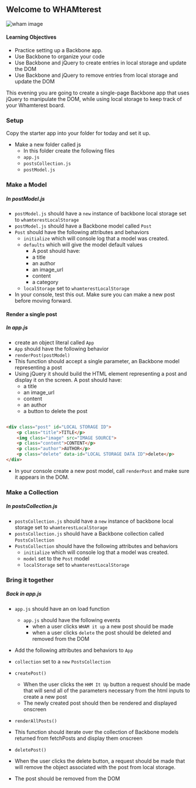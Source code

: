 ## Welcome to WHAMterest

![wham image](https://dmri.cachefly.net/nowmagazine/images/comps/wham_bar14_400x250.jpg)

#### Learning Objectives

- Practice setting up a Backbone app. 
- Use Backbone to organize your code
- Use Backbone and jQuery to create entries in local storage and update the DOM
- Use Backbone and jQuery to remove entries from local storage and update the DOM

This evening you are going to create a single-page Backbone app that uses jQuery to manipulate the DOM, while using local storage to keep track of your Whamterest board.

### Setup
Copy the starter app into your folder for today and set it up.

- Make a new folder called js
	- In this folder create the following files
	- `app.js`
	- `postsCollection.js`
	- `postModel.js`

### Make a Model
##### In postModel.js 

- `postModel.js` should have a `new` instance of backbone local storage set to `whamterestLocalStorage`
- `postModel.js` should have a Backbone model called `Post`
- `Post` should have the following attributes and behaviors
	- `initialize` which will console log that a model was created. 
	- `defaults` which will give the model default values
		- A post should have:
		- a title
		- an author
		- an image_url
		- content
		- a category
	- `localStorage` set to `whamterestLocalStorage`
- In your console, test this out. Make sure you can make a new post before moving forward. 

#### Render a single post
##### In app.js

- create an object literal called `App`
- `App` should have the following behavior
- `renderPost(postModel)`
- This function should accept a single parameter, an Backbone model representing a post
- Using jQuery it should build the HTML element representing a post and display it on the screen.
	A post should have:
	- a title
	- an image_url
	- content
	- an author
	- a button to delete the post

```html

<div class="post" id="LOCAL STORAGE ID">
	<p class="title">TITLE</p>
	<img class="image" src="IMAGE SOURCE">
	<p class="content">CONTENT</p>
	<p class="author">AUTHOR</p>
	<p class="delete" data-id="LOCAL STORAGE DATA ID">delete</p>
</div>

```

- In your console create a new post model, call `renderPost` and make sure it appears in the DOM. 

### Make a Collection
##### In postsCollection.js

- `postsCollection.js` should have a `new` instance of backbone local storage set to `whamterestLocalStorage`
- `postsCollection.js` should have a Backbone collection called `PostsCollection`
- `PostsCollection` should have the following attributes and behaviors
	- `initialize` which will console log that a model was created.
	- `model` set to the `Post` model
	- `localStorage` set to `whamterestLocalStorage`

### Bring it together
##### Back in app.js

- `app.js` should have an on load function
	- `app.js` should have the following events
		- when a user clicks `WHAM it up` a new post should be made
		- when a user clicks `delete` the post should be deleted and removed from the DOM
- Add the following attributes and behaviors to `App`
- `collection` set to a `new` `PostsCollection`
- `createPost()` 
	- When the user clicks the `HHM It Up` button a request should be made that will send all of the parameters necessary from the html inputs to create a new post
	- The newly created post should then be rendered and displayed onscreen

- `renderAllPosts()`
- This function should iterate over the collection of Backbone models returned from fetchPosts and display them onscreen

- `deletePost()`
- When the user clicks the delete button, a request should be made that will remove the object associated with the post from local storage.
- The post should be removed from the DOM


